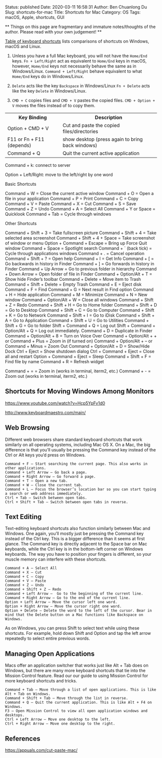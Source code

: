 Status: published
Date: 2020-03-11 16:58:31
Author: Ben Chuanlong Du
Slug: shortcuts-for-mac
Title: Shortcuts for Mac
Category: OS
Tags: macOS, Apple, shortcuts, GUI

**
Things on this page are
fragmentary and immature notes/thoughts of the author.
Please read with your own judgement!
**

[Table of keyboard shortcuts](https://en.wikipedia.org/wiki/Windows_shortcuts)
lists comparisons of shortcuts on Windows, macOS and Linux.

1. Unless you have a full Mac keyboard,
    you will not have the `Home/End` keys.
    `Fn + Left/Right` act as equivalent to `Home/End` keys in macOS,
    however, `Home/End` keys not necessarily behave the same as in Windows/Linux.
    `Command + Left/Right` behave equivalent to what `Home/End` keys do in Windows/Linux.

2. `Delete` acts like the key `Backspace` in Windows/Linux
    `Fn + Delete` acts like the key `Delete` in Windows/Linux.

3. `CMD + C` copies files and `CMD + V` pastes the copied files.
    `CMD + Option + V` moves the files instead of to copy them.


<table style="width:100%">
  <tr>
    <th> Key Binding </th>
    <th> Description </th>
  </tr>
  <tr>
    <td> Option + CMD + V </td>
    <td> Cut and paste the copied files/directories </td>
  </tr>
  <tr>
    <td> F11 or Fn + F11 (depends) </td>
    <td> show desktop (press again to bring back windows) </td>
  </tr>
  <tr>
    <td> Command + Q </td>
    <td> Quit the current active application </td>
  </tr>
</table>

Command + k: connect to server

Option + Left/Right: move to the left/right by one word


Basic Shortcuts

Command + W = Close the current active window
Command + O = Open a file in your application
Command + P = Print
Command + C = Copy
Command + V = Paste
Command + X = Cut
Command + S = Save
Command + Z = Undo
Command + A = Select All
Command + Y or Space = Quicklook
Command + Tab = Cycle through windows

Other Shortcuts

Command + Shift + 3 = Take fullscreen picture
Command + Shift + 4 = Take selected area screenshot
Command + Shift + 4 + Space = Take screenshot of window or menu
Option + Command + Escape = Bring up Force Quit window
Command + Space = Spotlight search
Command + ` (back tick) = Cycle through applications windows
Command + . = Cancel operation
Command + Shift + ? = Open help
Command + I = Get Info
Command + [ = Go backwards in history in Finder
Command + ] = Go forwards in history in Finder
Command + Up Arrow = Go to previous folder in hierarchy
Command + Down Arrow = Open folder of file in Finder
Command + Option/Alt + T = Show hide Finder’s toolbar
Command + Delete = Move item to Trash
Command + Shift + Delete = Empty Trash
Command + E = Eject disk
Command + F = Find
Command + G = Next result in Find option
Command + H = Hide application
Command + M = Minimize
Command + N = New window
Command + Option/Alt + W = Close all windows
Command + Shift + Z = Redo
Command + Shift + H = Go to Home folder
Command + Shift + D = Go to Desktop
Command + Shift + C = Go to Computer
Command + Shift + K = Go to Network
Command + Shift + I = Go to iDisk
Command + Shift + A = Go to Application
Command + Shift + U = Go to Utilities
Command + Shift + G = Go to folder
Shift + Command + Q = Log out
Shift + Command + Option/Alt + Q = Log out immediately.
Command + D = Duplicate in Finder
Command + Option/Alt + 8 = Turn on Voice Over
Command + Option/Alt + + or Command + Plus = Zoom in (if turned on)
Command + Option/Alt + – or Command + Minus = Zoom Out
Command + Option/Alt + D = Show/Hide Dock
Ctrl + Eject = Show shutdown dialog
Ctrl + Command + Eject = Close all and restart
Option + Command + Eject = Sleep
Command + Shift + F = Find file by name
Command + R = Refresh widget







Command + = = Zoom in (works in terminal, iterm2, etc.)
Command + - = Zoom out (works in terminal, iterm2, etc.)

## Shortcuts for Moving Windows Among Monitors

https://www.youtube.com/watch?v=Hcp5YpFv1d0

http://www.keyboardmaestro.com/main/


## Web Browsing

Different web browsers share standard keyboard shortcuts
that work similarly on all operating systems,
including Mac OS X. On a Mac, the big difference is
that you’ll usually be pressing the Command key instead of the Ctrl
or Alt keys you’d press on Windows.

    Command + F – Start searching the current page. This also works in other applications.
    Command + Left Arrow – Go back a page.
    Command + Right Arrow – Go forward a page.
    Command + T – Open a new tab.
    Command + W – Close the current tab.
    Command + L – Focus the browser’s location bar so you can start typing a search or web address immediately.
    Ctrl + Tab – Switch between open tabs.
    Ctrl + Shift + Tab – Switch between open tabs in reverse.


## Text Editing

Text-editing keyboard shortcuts also function similarly between Mac and Windows.
One again, you’ll mostly just be pressing the Command key instead of the Ctrl key.
This is a bigger difference than it seems at first glance.
The Command key is directly adjacent to the Space bar on Mac keyboards,
while the Ctrl key is in the bottom-left corner on Windows keyboards.
The way you have to position your fingers is different,
so your muscle memory can interfere with these shortcuts.

    Command + A – Select All
    Command + X – Cut
    Command + C – Copy
    Command + V – Paste
    Command + Z – Undo
    Command + Shift + Z – Redo
    Command + Left Arrow –  Go to the beginning of the current line.
    Command + Right Arrow – Go to the end of the current line.
    Option + Left Arrow – Move the cursor left one word.
    Option + Right Arrow – Move the cursor right one word.
    Option + Delete – Delete the word to the left of the cursor. Bear in mind that the Delete button on a Mac functions like Backspace on Windows.

As on Windows, you can press Shift to select text while using these shortcuts. For example, hold down Shift and Option and tap the left arrow repeatedly to select entire previous words.

## Managing Open Applications

Macs offer an application switcher that works just like Alt + Tab does on Windows,
but there are many more keyboard shortcuts that tie into the Mission Control feature.
Read our our guide to using Mission Control for more keyboard shortcuts and tricks.

    Command + Tab – Move through a list of open applications. This is like Alt + Tab on Windows.
    Command + Shift + Tab – Move through the list in reverse.
    Command + Q – Quit the current application. This is like Alt + F4 on Windows.
    F3 – Open Mission Control to view all open application windows and desktops.
    Ctrl + Left Arrow – Move one desktop to the left.
    Ctrl + Right Arrow – Move one desktop to the right.

## References

https://appuals.com/cut-paste-mac/


